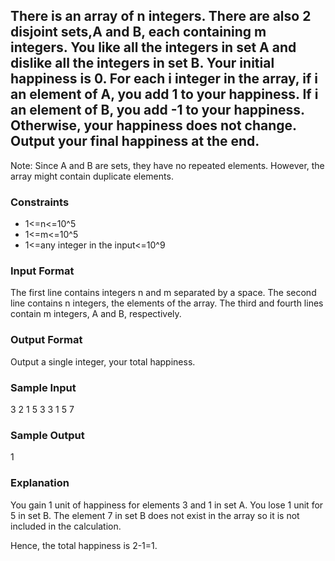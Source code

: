 ## There is an array of n integers. There are also 2 disjoint sets,A and B, each containing m integers. You like all the integers in set A and dislike all the integers in set B. Your initial happiness is 0. For each i integer in the array, if i an element of A, you add 1 to your happiness. If i an element of B, you add -1 to your happiness. Otherwise, your happiness does not change. Output your final happiness at the end.

Note: Since A and B are sets, they have no repeated elements. However, the array might contain duplicate elements.

### Constraints

- 1<=n<=10^5
- 1<=m<=10^5
- 1<=any integer in the input<=10^9

### Input Format

The first line contains integers n and m separated by a space.
The second line contains n integers, the elements of the array.
The third and fourth lines contain m integers, A and B, respectively.

### Output Format

Output a single integer, your total happiness.

### Sample Input

3 2
1 5 3
3 1
5 7

### Sample Output

1

### Explanation

You gain 1 unit of happiness for elements 3 and 1 in set A. You lose 1 unit for 5 in set B. The element 7 in set B does not exist in the array so it is not included in the calculation.

Hence, the total happiness is 2-1=1.
